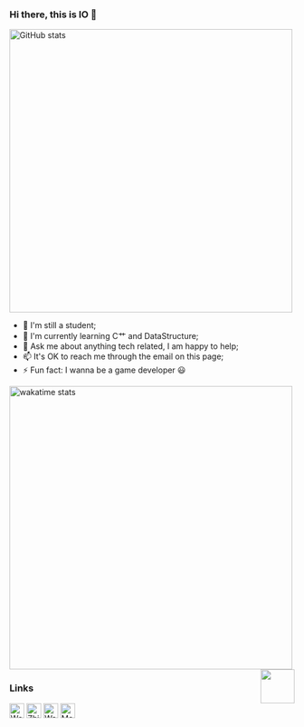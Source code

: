 ### Hi there, this is IO 👋

<img alt="GitHub stats" src="https://github-readme-stats.vercel.app/api?username=io0288&bg_color=30,e96443,904e95&title_color=fff&text_color=fff&count_private=true&hide_border=true" width="500">

- 🔭 I'm still a student;
- 🌱 I'm currently learning C艹 and DataStructure;
- 💬 Ask me about anything tech related, I am happy to help;
- 📫 It's OK to reach me through the email on this page;
- ⚡ Fun fact: I wanna be a game developer 😃

<img alt="wakatime stats" src="https://github-readme-stats.vercel.app/api/top-langs/?username=IO0288&layout=compact" width="500">


<!-- <img align="center" src="https://github-readme-stats.vercel.app/api/pin/?username=io0288&repo=io0288" />-->

<img src="https://view.moezx.cc/images/2021/02/25/7217294a8cb992d37eceeb8f5a01d100.gif" height="60" align="right"/>

### Links

[<img height="26" src="https://shields.io/badge/Weibo-ffffff.svg?style=flat-square&logo=sinaweibo" alt="Weibo" />](https://weibo.com/IO0288)
[<img height="26" src="https://shields.io/badge/Zhihu-ffffff.svg?style=flat-square&logo=zhihu" alt="Zhihu" />](https://zhihu.com/people/io0288)
[<img height="26" src="https://shields.io/badge/WakaTime-ffffff.svg?style=flat-square&logo=wakatime" alt="WakaTime" />](https://wakatime.com/@IO0288)
[<img height="26" src="https://shields.io/badge/Mastodon-ffffff.svg?style=flat-square&logo=mastodon" alt="Mastodon" />](https://hello.io0288.cn/@IO0288)

<a rel="me" href="https://hello.io0288.cn/@IO0288" hidden>Mastodon</a>

<!--<details>
<summary>More Repositories ...</summary>
<a href="https://github.com/mashirozx/Sakura">
  <img alt="mashirozx/Sakura" src="https://github-readme-stats-lqpqbzbmp-mashirozx.vercel.app/api/pin/?username=mashirozx&repo=Sakura&show_owner=true" />
</a>
<a href="https://github.com/mashirozx/arknights-ui">
  <img alt="mashirozx/arknights-ui" src="https://github-readme-stats-lqpqbzbmp-mashirozx.vercel.app/api/pin/?username=mashirozx&repo=arknights-ui&show_owner=true" />
</a>
<a href="https://github.com/mashirozx/lua-resty-tencent-cos-signature">
  <img alt="mashirozx/Sakura" src="https://github-readme-stats-lqpqbzbmp-mashirozx.vercel.app/api/pin/?username=mashirozx&repo=lua-resty-tencent-cos-signature&show_owner=true" />
</a>
<a href="https://github.com/mashirozx/weibo2toot">
  <img alt="mashirozx/weibo2toot" src="https://github-readme-stats-lqpqbzbmp-mashirozx.vercel.app/api/pin/?username=mashirozx&repo=weibo2toot&show_owner=true" />
</a>
<a rel="me" href="https://hello.io0288.cn/@IO0288">
  <img alt="@IO0288@hello.io0288.cn" src="https://cdn.io0288.cn/images/2022/02/04/image7b830e2c560663ae.png" />世外
</a>
</details>-->
